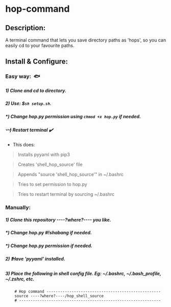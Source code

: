# hop-command
## Description:
A terminal command that lets you save directory paths as 'hops',
so you can easily cd to your favourite paths.

## Install & Configure:
### Easy way:  :fish:
##### 1) Clone and cd to directory.
##### 2) Use: $**`sh setup.sh`**.
##### *) Change hop.py permission using **`chmod +x hop.py`** if needed.
##### :wavy_dash:) Restart terminal :heavy_check_mark:
- This does:

> Installs pyyaml with pip3

> Creates 'shell_hop_source' file

> Appends "source 'shell_hop_source'" in ~/.bashrc

> Tries to set permission to hop.py

> Tries to restart terminal by sourcing ~/.bashrc


### Manually:
##### 1) Clone this repository ----?where?---- you like.
##### *) Change hop.py #!shabang if needed.
##### *) Change hop.py permission if needed.
##### 2) :exclamation:Have 'pyyaml' installed.
##### 3) Place the following in shell config file.  Eg: ~/.bashrc, ~/.bash_profile, ~/.zshrc, etc.
        # Hop command --------------------------------------------------
        source ----?where?----/hop_shell_source
        # --------------------------------------------------------------



